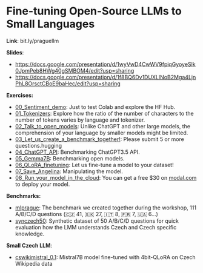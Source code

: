 # Fine-tuning Open-Source LLMs to Small Languages

**Link**: bit.ly/praguellm

**Slides**:

* https://docs.google.com/presentation/d/1wyVwD4CwWV9fpiqGyoyeSIk0JpmPeb8HWg40gSMBOM4/edit?usp=sharing
* https://docs.google.com/presentation/d/1f8BQ6Dv1DUXLINoB2Mga4LjnPhL8OrsctCBoE9baHec/edit?usp=sharing

**Exercises:**

* [00_Sentiment_demo](00_Sentiment_demo.ipynb): Just to test Colab and explore the HF Hub.
* [01_Tokenizers](01_Tokenizers.ipynb): Explore how the ratio of the number of characters to the number of tokens varies by language and tokenizer.
* [02_Talk_to_open_models](https://labs.perplexity.ai/): Unlike ChatGPT and other large models, the comprehension of your language by smaller models might be limited.
* [03_Let_us_create_a_benchmark_together!](https://forms.gle/UPRYQ3bEriRdMyw36): Please submit 5 or more questions.hugging
* [04_ChatGPT_API](04_ChatGPT_API.ipynb): Benchmarking ChatGPT3.5 API.
* [05_Gemma7B](05_Gemma7B.ipynb): Benchmarking open models.
* [06_QLoRA_finetuning](06_QLoRA_finetuning.ipynb): Let us fine-tune a model to your dataset!
* [07_Save_Angelina](07_Save_Angelina.ipynb): Manipulating the model.
* [08_Run_your_model_in_the_cloud](deployment.py): You can get a free $30 on [modal.com](https://modal.com/docs/examples/vllm_inference) to deploy your model.

**Benchmarks:**

* [mlprague](https://huggingface.co/datasets/simecek/mlprague): The benchmark we created together during the workshop, 111 A/B/C/D questions (🇨🇿 41, 🇸🇰 27, 🇮🇹 8, 🇫🇷 7, 🇺🇦 6...)
* [synczech50](https://huggingface.co/datasets/simecek/synczech50): Synthetic dataset of 50 A/B/C/D questions for quick evaluation how the LMM understands Czech and Czech specific knowledge.

**Small Czech LLM**:
* [cswikimistral_0.1](https://huggingface.co/simecek/cswikimistral_0.1): Mistral7B model fine-tuned with 4bit-QLoRA on Czech Wikipedia data
